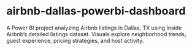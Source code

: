 # airbnb-dallas-powerbi-dashboard
A Power BI project analyzing Airbnb listings in Dallas, TX using Inside Airbnb’s detailed listings dataset. Visuals explore neighborhood trends, guest experience, pricing strategies, and host activity.
